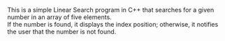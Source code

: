 This is a simple Linear Search program in C++ that searches for a given number in an array of five elements.<br> If the number is found, it displays the index position; otherwise, it notifies the user that the number is not found.

